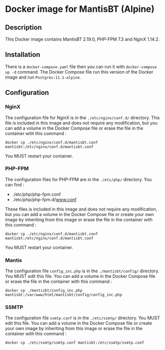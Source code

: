 # Docker image for MantisBT (Alpine)
## Description
This Docker image contains MantisBT 2.19.0, PHP-FPM 7.3 and NginX 1.14.2.

## Installation
There is a `docker-compose.yaml` file then you can run it with `docker-compose up -d` command.
The Docker Compose file run this version of the Docker image and run `Postgres:11.1-alpine`.

## Configuration
### NginX
The configuration file for NginX is in the `./etc/nginx/conf.d/` directory. This file is included in this image and does not require any modification, but you can add a volume in the Docker Compose file or erase the file in the container with this command :
```
docker cp ./etc/nginx/conf.d/mantisbt.conf mantisbt:/etc/nginx/conf.d/mantisbt.conf
```
You MUST restart your container.

### PHP-FPM
The configuration files for PHP-FPM are in the `./etc/php/` directory. You can find :
  * ./etc/php/php-fpm.conf
  * ./etc/php/php-fpm.d/www.conf

These files is included in this image and does not require any modification, but you can add a volume in the Docker Compose file or create your own image by inheriting from this image or erase the file in the container with this command :
```
docker cp ./etc/nginx/conf.d/mantisbt.conf mantisbt:/etc/nginx/conf.d/mantisbt.conf
```
You MUST restart your container.

### Mantis
The configuration file `config_inc.php` is in the `./mantisbt/config/` directory. You MUST edit this file.
You can add a volume in the Docker Compose file or erase the file in the container with this command :
```
docker cp ./mantisbt/config_inc.php mantisbt:/var/www/html/mantisbt/config/config_inc.php
```

### SSMTP
The configuration file `ssmtp.conf`  is in the `./etc/ssmtp/` directory. You MUST edit this file.
You can add a volume in the Docker Compose file or create your own image by inheriting from this image or erase the file in the container with this command :
```
docker cp ./etc/ssmtp/ssmtp.conf mantisbt:/etc/ssmtp/ssmtp.conf
```